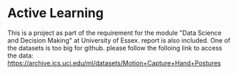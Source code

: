 # Active Learning
This is a project as part of the requirement for the module "Data Science and Decision Making" at University of Essex. report is also included.
One of the datasets is too big for github. please follow the folloing link to access the data: https://archive.ics.uci.edu/ml/datasets/Motion+Capture+Hand+Postures
